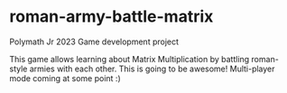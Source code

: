 # roman-army-battle-matrix

Polymath Jr 2023 Game development project

This game allows learning about Matrix Multiplication by battling roman-style armies with each other.
This is going to be awesome!
Multi-player mode coming at some point :)